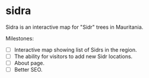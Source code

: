 # sidra

Sidra is an interactive map for "Sidr" trees in Mauritania.

Milestones: 
-[ ] Interactive map showing list of Sidrs in the region. 
-[ ] The ability for visitors to add new Sidr locations. 
-[ ] About page. 
-[ ] Better SEO.
